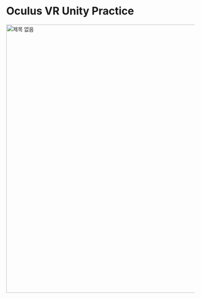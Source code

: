 # Oculus VR Unity Practice


<img width="715" alt="제목 없음" src="https://user-images.githubusercontent.com/59774709/149283796-89f66b17-2613-4a89-b59b-ffb5ecc063ab.png">
